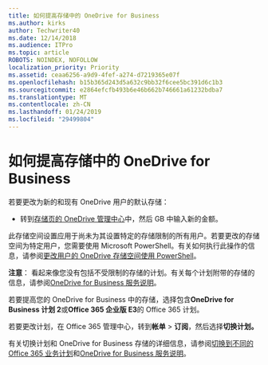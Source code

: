 ```yaml
---
title: 如何提高存储中的 OneDrive for Business
ms.author: kirks
author: Techwriter40
ms.date: 12/14/2018
ms.audience: ITPro
ms.topic: article
ROBOTS: NOINDEX, NOFOLLOW
localization_priority: Priority
ms.assetid: ceaa6256-a9d9-4fef-a274-d7219365e07f
ms.openlocfilehash: b15b365d243d5a632c9bb32f6cee5bc391d6c1b3
ms.sourcegitcommit: e2864efcfb493b6e46b662b746661a61232bdba7
ms.translationtype: MT
ms.contentlocale: zh-CN
ms.lasthandoff: 01/24/2019
ms.locfileid: "29499804"
---
```

# <a name="how-to-increase-storage-in-onedrive-for-business"></a>如何提高存储中的 OneDrive for Business

若要更改为新的和现有 OneDrive 用户的默认存储：
  
- 转到[存储页的 OneDrive 管理中心](https://admin.onedrive.com/?v=StorageSettings)中，然后 GB 中输入新的金额。
    
此存储空间设置应用于尚未为其设置特定的存储限制的所有用户。若要更改的存储空间为特定用户，您需要使用 Microsoft PowerShell。有关如何执行此操作的信息，请参阅[更改用户的 OneDrive 存储空间使用 PowerShell](https://go.microsoft.com/fwlink/?linkid=866402)。 
  
 **注意**： 看起来像您没有包括不受限制的存储的计划。有关每个计划附带的存储的信息，请参阅[OneDrive for Business 服务说明](https://go.microsoft.com/fwlink/p/?LinkID=826071)。
  
若要提高您的 OneDrive for Business 中的存储，选择包含**OneDrive for Business 计划 2**或**Office 365 企业版 E3**的 Office 365 计划。 
  
若要更改计划，在 Office 365 管理中心，转到**帐单** \> **订阅**，然后选择**切换计划。**
  
有关切换计划和 OneDrive for Business 存储的详细信息，请参阅[切换到不同的 Office 365 业务计划](https://go.microsoft.com/fwlink/?LinkId=2031117)和[OneDrive for Business 服务说明](https://go.microsoft.com/fwlink/?LinkId-2031122)。
  

